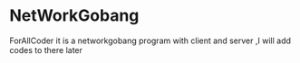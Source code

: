 # NetWorkGobang
ForAllCoder
it is  a  networkgobang program with client and server ,I will add codes to there later
